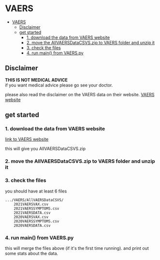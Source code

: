 # VAERS  


<!--TOC-->
* [VAERS](#vaers)
	* [Disclaimer](#disclaimer)
	* [get started](#get-started)
		* [1. download the data from VAERS website](#1.-download-the-data-from-vaers-website)
		* [2. move the AllVAERSDataCSVS.zip to VAERS folder and unzip it](#2.-move-the-allvaersdatacsvs.zip-to-vaers-folder-and-unzip-it)
		* [3. check the files](#3.-check-the-files)
		* [4. run main() from VAERS.py](#4.-run-main()-from-vaers.py)

<!--TOC-->
## Disclaimer
**THIS IS NOT MEDICAL ADVICE**  
if you want medical advice please go see your doctor.

please also read the disclaimer on the VAERS data on their website. 
[VAERS website](https://vaers.hhs.gov/data.html)

## get started
### 1. download the data from VAERS website

[link to VAERS website](https://vaers.hhs.gov/data/datasets.html?)

this will give you AllVAERSDataCSVS.zip

### 2. move the AllVAERSDataCSVS.zip to VAERS folder and unzip it

### 3. check the files

you should have at least 6 files   
```
.../VAERS/AllVAERSDataCSVS/  
    2021VAERSVAX.csv  
    2021VAERSSYMPTOMS.csv  
    2021VAERSDATA.csv  
    2020VAERSVAX.csv  
    2020VAERSSYMPTOMS.csv  
    2020VAERSDATA.csv  
```

### 4. run main() from VAERS.py

this will merge the files above (if it's the first time running).
and print out some stats about the data.  

